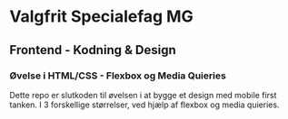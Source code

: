 # Valgfrit Specialefag MG
## Frontend - Kodning & Design
### Øvelse i HTML/CSS - Flexbox og Media Quieries

Dette repo er slutkoden til øvelsen i at bygge et design med mobile first tanken.
I 3 forskellige størrelser, ved hjælp af flexbox og media quieries.
